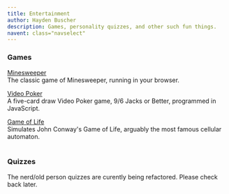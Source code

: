 ```yaml
---
title: Entertainment
author: Hayden Buscher
description: Games, personality quizzes, and other such fun things.
navent: class="navselect"
---
```


### Games  
[Minesweeper](/entertainment/mines.html)  
The classic game of Minesweeper, running in your browser.

[Video Poker](/entertainment/poker.html)  
A five-card draw Video Poker game, 9/6 Jacks or Better, programmed in JavaScript.

[Game of Life](/entertainment/life.html)  
Simulates John Conway's Game of Life, arguably the most famous cellular automaton.
<br><br>

### Quizzes
The nerd/old person quizzes are curently being refactored. Please check back later.
